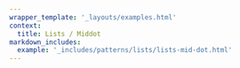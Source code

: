 ```yaml
---
wrapper_template: '_layouts/examples.html'
context:
  title: Lists / Middot
markdown_includes:
  example: '_includes/patterns/lists/lists-mid-dot.html'
---
```

